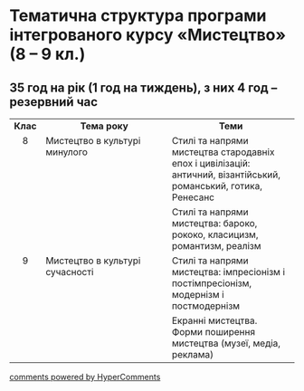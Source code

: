 <div id="hypercomments_widget" class="js-hypercomments-widget invisible"></div>

# Тематична структура програми інтегрованого курсу «Мистецтво» (8 – 9 кл.)

## 35 год на рік (1 год на тиждень), з них 4 год – резервний час

<table>
  <tr>
    <td width="10%" align="center"><b>Клас</b></td>
    <td width="45%" align="center"><b>Тема року</b></td>
    <td width="45%" align="center"><b>Теми</b></td>
  </tr>
<tr>
	<td width="10%" style="vertical-align:top !important;" align="center" rowspan="2">8</td>
	<td width="45%" style="vertical-align:top !important;" rowspan="2">Мистецтво в культурі минулого</td>
	<td width="45%" style="vertical-align:top !important;">Стилі та напрями мистецтва стародавніх епох і цивілізацій: античний, візантійський, романський, готика, Ренесанс</td>
</tr>
<tr>
	<td width="45%" style="vertical-align:top !important;">Стилі та напрями мистецтва: бароко, рококо, класицизм, романтизм, реалізм</td>
</tr>
<tr>
	<td width="10%" style="vertical-align:top !important;" align="center" rowspan="2">9</td>
	<td width="45%" style="vertical-align:top !important;" rowspan="2">Мистецтво в культурі сучасності</td>
	<td width="45%" style="vertical-align:top !important;">Стилі та напрями мистецтва: імпресіонізм і постімпресіонізм, модернізм і постмодернізм</td>
</tr>
<tr>
	<td width="45%" style="vertical-align:top !important;">Екранні мистецтва. Форми поширення мистецтва (музеї, медіа, реклама)</td>
</tr>
</table>

<div class="js-hypercomments-container">
<a href="http://hypercomments.com" class="hc-link" title="comments widget">comments powered by HyperComments</a>
</div>